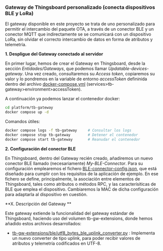 ### Gateway de Thingsboard personalizado (conecta dispositivos BLE y LoRa)

El gateway disponible en este proyecto se trata de uno personalizado para permitir el intercambio del
paquete OTA, a través de un conector BLE y un conector MQTT que indirectamente se se comunicará con un
dispositivo LoRa, sin olvidar el correcto intercambio de datos en forma de atributos y telemetría.

**1. Despligue del Gateway conectado al servidor**

En primer lugar, hemos de crear el Gateway en Thingsboard, desde la sección *Entidades/Gateways*,
que podemos llamar *Updatable-devices-gateway*.
Una vez creado, consultaremos su *Access token*, copiaremos su valor y lo pondremos en la variable
de entorno *accessToken* defininida dentro del archivo [docker-compose.yml](docker-compose.yml) (services>tb-gateway>environment>accessToken).

A continuación ya podemos lanzar el contenedor docker:
```bash
cd platform/tb-gateway
docker compose up -d
```

Comandos útiles:
```bash
docker compose logs -f tb-gateway     # Consultar los logs
docker compose stop tb-gateway        # Detener el contenedor
docker compose start tb-gateway       # Reanudar el contenedor
```

**2. Configuración del conector BLE**

En Thingsboard, dentro del Gateway recién creado, añadiremos un nuevo conector BLE llamado (necesariamente) *My-BLE-Connector*.
Para su configuración emplearemos el fichero [BLE-connector-config.json](BLE-connector-config.json), que está diseñado para cumplir con los requisitos de la aplicación de ejemplo.
En ese fichero se define, principalmente, la asociación entre elementos de Thingsboard, tales como atributos o
métodos RPC, y las caracterísiticas de BLE que emplea el dispositivo. Cambiaremos la MAC de dicha configuración
para adaptarla al dispositivo en cuestión.




**X. Descripción del Gateway **

Este gateway extiende la funcionalidad del gateway estándar de Thingsboard, haciendo uso del volumen
tb-gw-extensions, donde hemos añadido estos archivos desarrollados:

- [tb-gw-extensions/ble/utf8_bytes_ble_uplink_converter.py](
gateway/tb-gw-extensions/ble/utf8_bytes_ble_uplink_converter.py) :
Implementa un nuevo converter de tipo uplink, para poder recibir valores de atributos y telemetría codificados en UTF-8.
